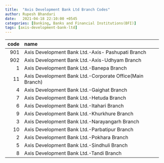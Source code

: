 ```yaml
---
title:  "Axis Development Bank Ltd Branch Codes"
author: Rupesh Bhandari
date:   2021-04-18 22:10:00 +0545
categories: [Banking, Banks and Financial Institutions(BFI)]
tags: [axis-development-bank-ltd]
---
```


|   code | name                                                     |
|-------:|:---------------------------------------------------------|
|    901 | Axis Development Bank Ltd.-Axis- Pashupati Branch        |
|    902 | Axis Development Bank Ltd.-Axis-Udhyam Branch            |
|      1 | Axis Development Bank Ltd.-Banepa Branch                 |
|     11 | Axis Development Bank Ltd.-Corporate Office(Main Branch) |
|      4 | Axis Development Bank Ltd.-Gaighat Branch                |
|      7 | Axis Development Bank Ltd.-Hetuda Branch                 |
|      6 | Axis Development Bank Ltd.-Itahari Branch                |
|      9 | Axis Development Bank Ltd.-Khurkhure Branch              |
|      3 | Axis Development Bank Ltd.-Narayangarh Branch            |
|     10 | Axis Development Bank Ltd.-Parbatipur Branch             |
|      2 | Axis Development Bank Ltd.-Pokhara Branch                |
|      5 | Axis Development Bank Ltd.-Sindhuli Branch               |
|      8 | Axis Development Bank Ltd.-Tandi Branch                  |